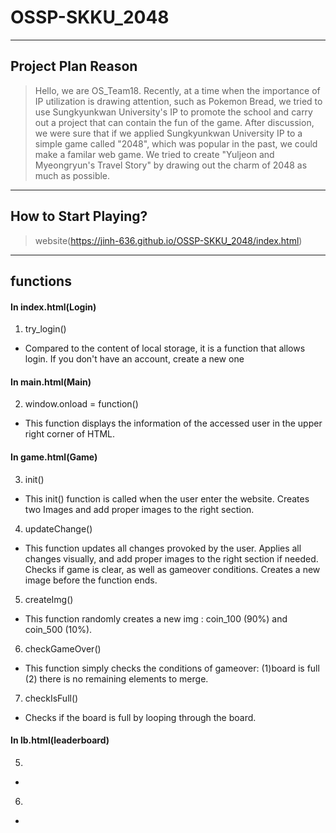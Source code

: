 # OSSP-SKKU_2048

------

## Project Plan Reason
>Hello, we are OS_Team18. Recently, at a time when the importance of IP utilization is drawing attention, such as Pokemon Bread, we tried to use Sungkyunkwan University's IP to promote the school and carry out a project that can contain the fun of the game.
>After discussion, we were sure that if we applied Sungkyunkwan University IP to a simple game called "2048", which was popular in the past, we could make a familar web game. We tried to create "Yuljeon and Myeongryun's Travel Story" by drawing out the charm of 2048 as much as possible.

------

## How to Start Playing?
> website(https://jinh-636.github.io/OSSP-SKKU_2048/index.html)

------

## functions
#### In index.html(Login)
1. try_login()
+ Compared to the content of local storage, it is a function that allows login. If you don't have an account, create a new one

#### In main.html(Main)
2. window.onload = function()
+ This function displays the information of the accessed user in the upper right corner of HTML.

#### In game.html(Game)
3. init()
+ This init() function is called when the user enter the website. Creates two Images and add proper images to the right section.
4. updateChange()
+ This function updates all changes provoked by the user. Applies all changes visually, and add proper images to the right section if needed. Checks if game is clear, as well as gameover conditions. Creates a new image before the function ends.
5. createImg()
+ This function randomly creates a new img : coin_100 (90%) and coin_500 (10%).
6. checkGameOver()
+ This function simply checks the conditions of gameover: (1)board is full (2) there is no remaining elements to merge. 
7. checkIsFull()
+ Checks if the board is full by looping through the board.

#### In lb.html(leaderboard)
5.
+
6.
+
